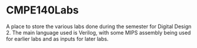 # CMPE140Labs
A place to store the various labs done during the semester for Digital Design 2.
The main language used is Verilog, with some MIPS assembly being used for earlier labs and as inputs for later labs.
